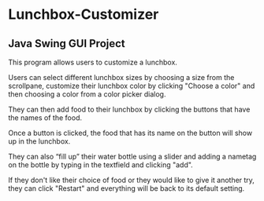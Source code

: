 # Lunchbox-Customizer
## Java Swing GUI Project
This program allows users to customize a lunchbox. 

Users can select different lunchbox sizes by choosing a size from the scrollpane, customize their lunchbox color by clicking "Choose a color" and then choosing a color from a color picker dialog. 

They can then add food to their lunchbox by clicking the buttons that have the names of the food.  

Once a button is clicked, the food that has its name on the button will show up in the lunchbox. 

They can also “fill up” their water bottle using a slider and adding a nametag on the bottle by typing in the textfield and clicking "add".

If they don't like their choice of food or they would like to give it another try, they can click "Restart" and everything will be back to its default setting.

